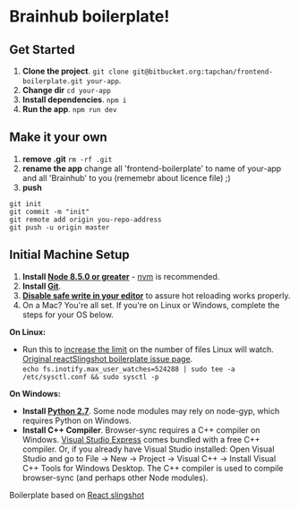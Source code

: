 # Brainhub boilerplate!

## Get Started
1. **Clone the project**. `git clone git@bitbucket.org:tapchan/frontend-boilerplate.git your-app`.
2. **Change dir** `cd your-app`
3. **Install dependencies**. `npm i`
4. **Run the app**. `npm run dev`

## Make it your own
1. **remove .git** `rm -rf .git`
2. **rename the app** change all 'frontend-boilerplate' to name of your-app and all 'Brainhub' to you (rememebr about licence file) ;)
3. **push**
```
git init
git commit -m "init"
git remote add origin you-repo-address
git push -u origin master
```

## Initial Machine Setup
1. **Install [Node 8.5.0 or greater](https://nodejs.org)** - [nvm](https://github.com/creationix/nvm) is recommended.
2. **Install [Git](https://git-scm.com/downloads)**.
3. **[Disable safe write in your editor](http://webpack.github.io/docs/webpack-dev-server.html#working-with-editors-ides-supporting-safe-write)** to assure hot reloading works properly.
4. On a Mac? You're all set. If you're on Linux or Windows, complete the steps for your OS below.  

**On Linux:**  

 * Run this to [increase the limit](http://stackoverflow.com/questions/16748737/grunt-watch-error-waiting-fatal-error-watch-enospc) on the number of files Linux will watch. [Original reactSlingshot boilerplate issue page](https://github.com/coryhouse/react-slingshot/issues/6).    
`echo fs.inotify.max_user_watches=524288 | sudo tee -a /etc/sysctl.conf && sudo sysctl -p`

**On Windows:**

* **Install [Python 2.7](https://www.python.org/downloads/)**. Some node modules may rely on node-gyp, which requires Python on Windows.
* **Install C++ Compiler**. Browser-sync requires a C++ compiler on Windows. [Visual Studio Express](https://www.visualstudio.com/en-US/products/visual-studio-express-vs) comes bundled with a free C++ compiler. Or, if you already have Visual Studio installed: Open Visual Studio and go to File -> New -> Project -> Visual C++ -> Install Visual C++ Tools for Windows Desktop. The C++ compiler is used to compile browser-sync (and perhaps other Node modules).

Boilerplate based on [React slingshot](https://github.com/coryhouse/react-slingshot)
